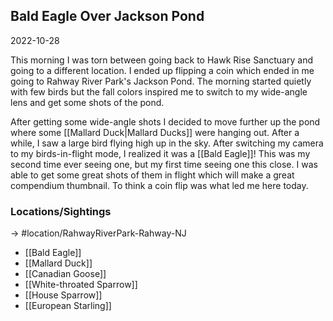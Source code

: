 ## Bald Eagle Over Jackson Pond
2022-10-28

This morning I was torn between going back to Hawk Rise Sanctuary and going to a different location. I ended up flipping a coin which ended in me going to Rahway River Park's Jackson Pond. The morning started quietly with few birds but the fall colors inspired me to switch to my wide-angle lens and get some shots of the pond. 

After getting some wide-angle shots I decided to move further up the pond where some [[Mallard Duck|Mallard Ducks]] were hanging out. After a while, I saw a large bird flying high up in the sky. After switching my camera to my birds-in-flight mode, I realized it was a [[Bald Eagle]]! This was my second time ever seeing one, but my first time seeing one this close. I was able to get some great shots of them in flight which will make a great compendium thumbnail. To think a coin flip was what led me here today.

### Locations/Sightings

-> #location/RahwayRiverPark-Rahway-NJ 

- [[Bald Eagle]]
- [[Mallard Duck]]
- [[Canadian Goose]]
- [[White-throated Sparrow]]
- [[House Sparrow]]
- [[European Starling]]